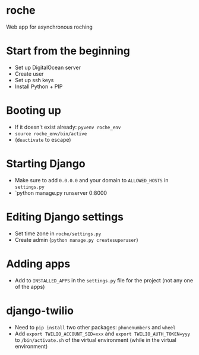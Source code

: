 # roche
Web app for asynchronous roching

# Start from the beginning
* Set up DigitalOcean server
* Create user
* Set up ssh keys
* Install Python + PIP

# Booting up
* If it doesn't exist already: `pyvenv roche_env`
* `source roche_env/bin/active`
* (`deactivate` to escape)

# Starting Django
* Make sure to add `0.0.0.0` and your domain to `ALLOWED_HOSTS` in `settings.py`
* `python manage.py runserver 0:8000

# Editing Django settings
* Set time zone in `roche/settings.py`
* Create admin (`python manage.py createsuperuser`)

# Adding apps
* Add to `INSTALLED_APPS` in the `settings.py` file for the project (not any one of the apps)

# django-twilio
* Need to `pip install` two other packages: `phonenumbers` and `wheel`
* Add `export TWILIO_ACCOUNT_SID=xxx` and `export TWILIO_AUTH_TOKEN=yyy` to `/bin/activate.sh` of the virtual environment (while in the virtual environment)
